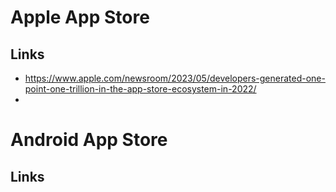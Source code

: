 # Apple App Store
## Links
- https://www.apple.com/newsroom/2023/05/developers-generated-one-point-one-trillion-in-the-app-store-ecosystem-in-2022/
- 
# Android App Store
## Links

